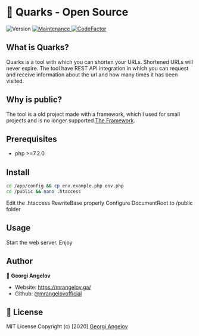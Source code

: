 <h1>👋 Quarks - Open Source</h1>
<p>
  <img alt="Version" src="https://img.shields.io/badge/version-2.0.0-blue.svg?cacheSeconds=2592000" />
  
  <a href="#" target="_blank">
    <img alt="Maintenance" src="https://img.shields.io/badge/Maintained-No-red.svg" />
  </a>
  <a href="https://www.codefactor.io/repository/github/mrangelovofficial/quarks"><img src="https://www.codefactor.io/repository/github/mrangelovofficial/quarks/badge" alt="CodeFactor" /></a>
</p>

## What is Quarks?

Quarks is a tool with which you can shorten your URLs. Shortened URLs will never expire. The tool have REST API integration in which you can request and receive information about the url and how many times it has been visited.

## Why is public?
The tool is a old project made with a framework, which I used for small projects and is no longer supported.[The Framework](https://github.com/mrangelovofficial/simple-MVC-mra).


## Prerequisites

- php >=7.2.0

## Install

```sh
cd /app/config && cp env.example.php env.php
cd /public && nano .htaccess
```
Edit the .htaccess RewriteBase properly
Configure DocumentRoot to /public folder

## Usage
Start the web server. Enjoy

## Author

👤 **Georgi Angelov**

* Website: https://mrangelov.ga/
* Github: [@mrangelovofficial](https://github.com/mrangelovofficial)


## 📝 License
MIT License
Copyright (c) [2020] [Georgi Angelov](https://github.com/mrangelovofficial)
